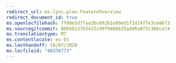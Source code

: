 ```yaml
---
redirect_url: ms.lync.plan.FeatureOverview
redirect_document_id: true
ms.openlocfilehash: 7f89e5d7faa3bc892b1e89ed1f2d24ffe3ce8673
ms.sourcegitcommit: 80b66127b3415c99f9468625add6a8f2c36bca74
ms.translationtype: MT
ms.contentlocale: es-ES
ms.lasthandoff: 10/07/2020
ms.locfileid: "48376773"
---
```


